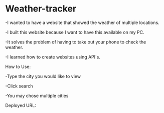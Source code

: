 # Weather-tracker

-I wanted to have a website that showed the weather of multiple locations.

-I built this website because I want to have this available on my PC. 

-It solves the problem of having to take out your phone to check the weather. 

-I learned how to create websites using API's.

How to Use:

-Type the city you would like to view

-Click search

-You may chose multiple cities


Deployed URL: 




